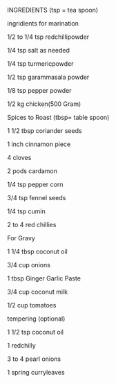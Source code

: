 INGREDIENTS   (tsp = tea spoon)

ingridients for marination

1/2 to 1/4 tsp redchillipowder 

1/4 tsp salt as needed

1/4 tsp turmericpowder

1/2 tsp garammasala powder

1/8 tsp pepper powder

1/2 kg chicken(500 Gram)


Spices to Roast      (tbsp= table spoon)


1 1/2 tbsp coriander seeds

1 inch cinnamon piece

4 cloves

2 pods cardamon

1/4 tsp pepper corn

3/4 tsp fennel seeds

1/4 tsp cumin

2 to 4 red chillies


  For Gravy

1 1/4 tbsp coconut oil

3/4 cup onions

1 tbsp Ginger Garlic Paste

3/4 cup coconut milk

1/2 cup tomatoes



tempering (optional)

1 1/2 tsp coconut oil

1 redchilly

3 to 4 pearl onions

1 spring curryleaves

